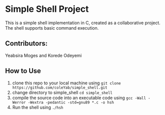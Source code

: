# Simple Shell Project

This is a simple shell implementation in C, created as a collaborative project. The shell supports basic command execution.

## Contributors:
  Yeabsira Moges and Korede Odeyemi 

## How to Use 

1. clone this repo to your local machine using `git clone https://github.com/coleYab/simple_shell.git`
2. change directory to simple_shell `cd simple_shell`
3. compile the source code into an executable code using `gcc -Wall -Werror -Wextra -pedantic -std=gnu89 *.c -o hsh`
4. Run the shell using `./hsh`
